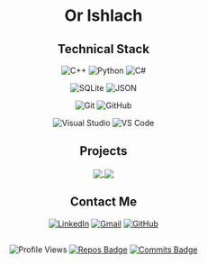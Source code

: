 <div align="center">

 # Or Ishlach

 </div>


<div align="center">
 
## Technical Stack

![C++](https://img.shields.io/badge/C++-00599C?style=flat-square&logo=c%2B%2B&logoColor=white&labelColor=00599C)
![Python](https://img.shields.io/badge/Python-3776AB?style=flat-square&logo=python&logoColor=white&labelColor=3776AB)
![C#](https://img.shields.io/badge/C%23-239120?style=flat-square&logo=c-sharp&logoColor=white&labelColor=239120)

![SQLite](https://img.shields.io/badge/SQLite-003B57?style=flat-square&logo=sqlite&logoColor=white&labelColor=003B57)
![JSON](https://img.shields.io/badge/JSON-000000?style=flat-square&logo=json&logoColor=white&labelColor=000000)

![Git](https://img.shields.io/badge/Git-F05032?style=flat-square&logo=git&logoColor=white&labelColor=F05032)
![GitHub](https://img.shields.io/badge/GitHub-181717?style=flat-square&logo=github&logoColor=white&labelColor=181717)

![Visual Studio](https://img.shields.io/badge/Visual_Studio-5C2D91?style=flat-square&logo=visual-studio&logoColor=white&labelColor=5C2D91)
![VS Code](https://img.shields.io/badge/VS_Code-007ACC?style=flat-square&logo=visual-studio-code&logoColor=white&labelColor=007ACC)

</div>


 
<div align="center">
 
## Projects

<a href="https://github.com/orishlach/animation-and-robotics">
  <img align="center" src="https://github-readme-stats.vercel.app/api/pin/?username=orishlach&repo=animation-and-robotics&theme=transparent&hide_border=true" />
</a>

<a href="https://github.com/OmerChernia/Hasertia_Project">
  <img align="center" src="https://github-readme-stats.vercel.app/api/pin/?username=omerchernia&repo=Hasertia_Project&theme=transparent&hide_border=true" />
</a>

</div>

<div align="center">
 
## Contact Me


[![LinkedIn](https://img.shields.io/badge/-LinkedIn-0077B5?style=for-the-badge&logo=linkedin&logoColor=white)](https://linkedin.com/in/orishlach)
[![Gmail](https://img.shields.io/badge/-Gmail-D14836?style=for-the-badge&logo=gmail&logoColor=white)](mailto:orEkronot@gmail.com)
[![GitHub](https://img.shields.io/badge/-GitHub-181717?style=for-the-badge&logo=github)](https://github.com/orishlach)

</div>

## 

<div align="center">

![Profile Views](https://komarev.com/ghpvc/?username=orEkronot&style=flat-square&color=blue)
[![Repos Badge](https://badges.pufler.dev/repos/orEkronot)](https://badges.pufler.dev)
[![Commits Badge](https://badges.pufler.dev/commits/monthly/orEkronot)](https://badges.pufler.dev)

</div>
